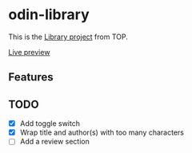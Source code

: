 # odin-library

This is the [Library project](https://www.theodinproject.com/paths/full-stack-javascript/courses/javascript/lessons/library) from TOP.

[Live preview](https://qibinchen94.github.io/odin-library/)

## Features

## TODO

- [x] Add toggle switch
- [x] Wrap title and author(s) with too many characters
- [ ] Add a review section
